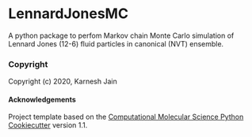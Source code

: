 LennardJonesMC
==============================
[//]: # (Badges)

A python package to perfom Markov chain Monte Carlo simulation of Lennard Jones (12-6) fluid particles in canonical (NVT) ensemble.

### Copyright

Copyright (c) 2020, Karnesh Jain


#### Acknowledgements
 
Project template based on the 
[Computational Molecular Science Python Cookiecutter](https://github.com/molssi/cookiecutter-cms) version 1.1.
